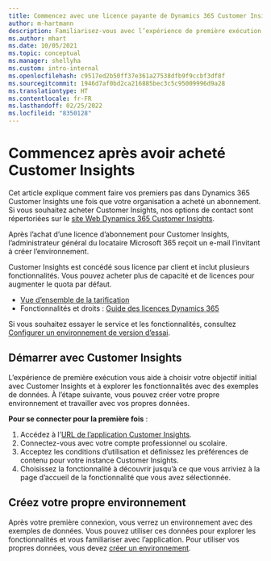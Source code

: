 ```yaml
---
title: Commencez avec une licence payante de Dynamics 365 Customer Insights
author: m-hartmann
description: Familiarisez-vous avec l’expérience de première exécution de Dynamics 365 Customer Insights et explorez ses fonctionnalités.
ms.author: mhart
ms.date: 10/05/2021
ms.topic: conceptual
ms.manager: shellyha
ms.custom: intro-internal
ms.openlocfilehash: c9517ed2b50ff37e361a27538dfb9f9ccbf3df8f
ms.sourcegitcommit: 1946d7af0bd2ca216885bec3c5c95009996d9a28
ms.translationtype: HT
ms.contentlocale: fr-FR
ms.lasthandoff: 02/25/2022
ms.locfileid: "8350128"
---
```

# <a name="get-started-after-purchasing-customer-insights"></a>Commencez après avoir acheté Customer Insights

Cet article explique comment faire vos premiers pas dans Dynamics 365 Customer Insights une fois que votre organisation a acheté un abonnement. Si vous souhaitez acheter Customer Insights, nos options de contact sont répertoriées sur le [site Web Dynamics 365 Customer Insights](https://dynamics.microsoft.com/ai/customer-insights/). 

Après l’achat d’une licence d’abonnement pour Customer Insights, l’administrateur général du locataire Microsoft 365 reçoit un e-mail l’invitant à créer l’environnement. 

Customer Insights est concédé sous licence par client et inclut plusieurs fonctionnalités. Vous pouvez acheter plus de capacité et de licences pour augmenter le quota par défaut. 
- [Vue d’ensemble de la tarification](https://dynamics.microsoft.com/ai/customer-insights/pricing/)
- Fonctionnalités et droits : [Guide des licences Dynamics 365](https://go.microsoft.com/fwlink/?LinkId=866544)

Si vous souhaitez essayer le service et les fonctionnalités, consultez [Configurer un environnement de version d’essai](trial-signup.md).

## <a name="start-with-customer-insights"></a>Démarrer avec Customer Insights

L’expérience de première exécution vous aide à choisir votre objectif initial avec Customer Insights et à explorer les fonctionnalités avec des exemples de données. À l’étape suivante, vous pouvez créer votre propre environnement et travailler avec vos propres données.

**Pour se connecter pour la première fois** :

1. Accédez à l’[URL de l’application Customer Insights](https://home.ci.ai.dynamics.com).
1. Connectez-vous avec votre compte professionnel ou scolaire. 
1. Acceptez les conditions d’utilisation et définissez les préférences de contenu pour votre instance Customer Insights.
1. Choisissez la fonctionnalité à découvrir jusqu’à ce que vous arriviez à la page d’accueil de la fonctionnalité que vous avez sélectionnée.

## <a name="create-your-own-environment"></a>Créez votre propre environnement

Après votre première connexion, vous verrez un environnement avec des exemples de données. Vous pouvez utiliser ces données pour explorer les fonctionnalités et vous familiariser avec l’application. Pour utiliser vos propres données, vous devez [créer un environnement](audience-insights/get-started-paid.md).



